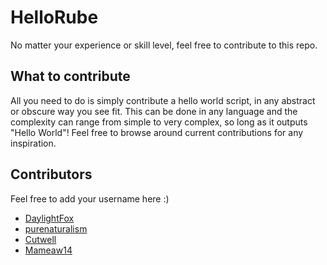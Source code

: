 # HelloRube
No matter your experience or skill level, feel free to contribute to this repo.

## What to contribute
All you need to do is simply contribute a hello world script, in any abstract or obscure way you see fit. This can be done in any language and the complexity can range from simple to very complex, so long as it outputs "Hello World"! Feel free to browse around current contributions for any inspiration.

## Contributors
Feel free to add your username here :)

* [DaylightFox](https://github.com/DaylightFox)
* [purenaturalism](https://github.com/purenaturalism)
* [Cutwell](https://github.com/Cutwell)
* [Mameaw14](https://github.com/Mameaw14)
